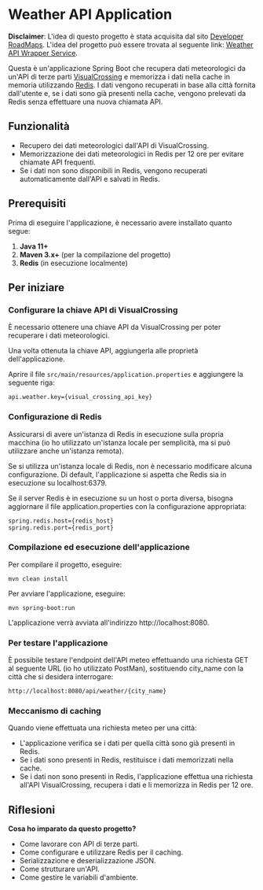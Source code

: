 # Weather API Application

**Disclaimer**: L'idea di questo progetto è stata acquisita dal sito [Developer RoadMaps](https://roadmap.sh). L'idea del progetto può essere trovata al seguente link: [Weather API Wrapper Service](https://roadmap.sh/projects/weather-api-wrapper-service).

Questa è un'applicazione Spring Boot che recupera dati meteorologici da un'API di terze parti [VisualCrossing](https://www.visualcrossing.com/) e memorizza i dati nella cache in memoria utilizzando [Redis](https://redis.io/). I dati vengono recuperati in base alla città fornita dall'utente e, se i dati sono già presenti nella cache, vengono prelevati da Redis senza effettuare una nuova chiamata API.

## Funzionalità

- Recupero dei dati meteorologici dall'API di VisualCrossing.
- Memorizzazione dei dati meteorologici in Redis per 12 ore per evitare chiamate API frequenti.
- Se i dati non sono disponibili in Redis, vengono recuperati automaticamente dall'API e salvati in Redis.

## Prerequisiti

Prima di eseguire l'applicazione, è necessario avere installato quanto segue:

1. **Java 11+**
2. **Maven 3.x+** (per la compilazione del progetto)
3. **Redis** (in esecuzione localmente)

## Per iniziare

### Configurare la chiave API di VisualCrossing

È necessario ottenere una chiave API da VisualCrossing per poter recuperare i dati meteorologici.

Una volta ottenuta la chiave API, aggiungerla alle proprietà dell'applicazione.

Aprire il file `src/main/resources/application.properties` e aggiungere la seguente riga:

    api.weather.key={visual_crossing_api_key}

### Configurazione di Redis

Assicurarsi di avere un'istanza di Redis in esecuzione sulla propria macchina (io ho utilizzato un'istanza locale per semplicità, ma si può utilizzare anche un'istanza remota).

Se si utilizza un'istanza locale di Redis, non è necessario modificare alcuna configurazione. Di default, l'applicazione si aspetta che Redis sia in esecuzione su localhost:6379.

Se il server Redis è in esecuzione su un host o porta diversa, bisogna aggiornare il file application.properties con la configurazione appropriata:

    spring.redis.host={redis_host}
    spring.redis.port={redis_port}

### Compilazione ed esecuzione dell'applicazione

Per compilare il progetto, eseguire:

    mvn clean install

Per avviare l'applicazione, eseguire:

    mvn spring-boot:run

L'applicazione verrà avviata all'indirizzo http://localhost:8080.

### Per testare l'applicazione

È possibile testare l'endpoint dell'API meteo effettuando una richiesta GET al seguente URL (io ho utilizzato PostMan), sostituendo city_name con la città che si desidera interrogare:

    http://localhost:8080/api/weather/{city_name}

### Meccanismo di caching

Quando viene effettuata una richiesta meteo per una città:

- L'applicazione verifica se i dati per quella città sono già presenti in Redis.
- Se i dati sono presenti in Redis, restituisce i dati memorizzati nella cache.
- Se i dati non sono presenti in Redis, l'applicazione effettua una richiesta all'API VisualCrossing, recupera i dati e li memorizza in Redis per 12 ore.

## Riflesioni

**Cosa ho imparato da questo progetto?**

- Come lavorare con API di terze parti.
- Come configurare e utilizzare Redis per il caching.
- Serializzazione e deserializzazione JSON.
- Come strutturare un'API.
- Come gestire le variabili d'ambiente.
